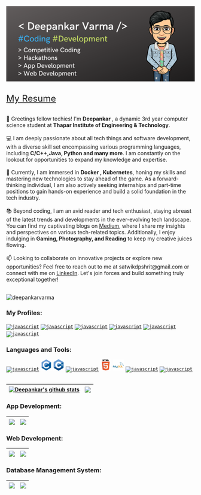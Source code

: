<!-- <h1 align="center">Hi there 👋, I'm <a href="https://github.com/deepankarvarma/deepankarvarma/blob/main/DSA%20ONE%20COURSE%20PLAYLIST.pdf">Deepankar</h1> -->
<!-- <h3 align="center">A passionate techie from India</h3> -->
<a href="https://deepankarvarma.github.io/profile/" target="_blank">
<a href="https://deepankarvarma.github.io/" target="_blank">  
<img  align="center" src="https://raw.githubusercontent.com/deepankarvarma/deepankarvarma/main/130720222.png"></a>
</a>
<br>
<br>
<p align="left"> <a href="https://github.com/deepankarvarma/deepankarvarma/blob/main/Deepankar%20Varma%20-Latex.pdf" style="font-size:24px;">My Resume</a></p><br> 
👋 Greetings fellow techies! I'm <b>Deepankar</b> , a dynamic 3rd year computer science student at <b>Thapar Institute of Engineering & Technology</b>.
<br><br>
💻 I am deeply passionate about all tech things and software development, with a diverse skill set encompassing various programming languages, including <b>C/C++,Java, Python and many more</b>. I am constantly on the lookout for opportunities to expand my knowledge and expertise.
<br><br>
🚀  Currently, I am immersed in <b>Docker , Kubernetes</b>, honing my skills and mastering new technologies to stay ahead of the game. As a forward-thinking individual, I am also actively seeking internships and part-time positions to gain hands-on experience and build a solid foundation in the tech industry.
<br><br>
📚 Beyond coding, I am an avid reader and tech enthusiast, staying abreast of the latest trends and developments in the ever-evolving tech landscape. You can find my captivating blogs on <a href="https://medium.com/@deepankar-varma">Medium</a>, where I share my insights and perspectives on various tech-related topics. Additionally, I enjoy indulging in <b> Gaming, Photography, and Reading</b> to keep my creative juices flowing.
<br><br>
📫 Looking to collaborate on innovative projects or explore new opportunities? Feel free to reach out to me at satwikdpshrit@gmail.com or connect with me on <a href="https://www.linkedin.com/in/deepankar-varma/">LinkedIn</a>. Let's join forces and build something truly exceptional together!
<br><br>
<p align="left"> <img src="https://komarev.com/ghpvc/?username=deepankarvarma&label=Profile%20views&color=0e75b6&style=flat" alt="deepankarvarma" /> </p>
<h3 align="left">My Profiles:</h3>

<!-- <a href="https://dev.to/deepankarvarma" target="blank"><img align="center" src="https://d2fltix0v2e0sb.cloudfront.net/dev-rainbow.png" alt="deepankarvarma" height="30" width="30" /></a> -->


<!-- <a href="https://www.linkedin.com/in/deepankar-varma/" target="blank"><img align="center" src="https://upload.wikimedia.org/wikipedia/commons/thumb/f/f8/LinkedIn_icon_circle.svg/2048px-LinkedIn_icon_circle.svg.png" alt="deepankar-varma-a46875134" height="30" width="30" />&nbsp;</a>
<a href="https://instagram.com/d_eepankar_" target="blank"><img align="center" src="https://cdn2.iconfinder.com/data/icons/social-media-2285/512/1_Instagram_colored_svg_1-512.png" alt="d_eepankar_" height="30" width="30" /> &nbsp;</a>
<a href="https://www.codechef.com/users/deepankar2077" target="blank"><img align="center" src="https://upload.wikimedia.org/wikipedia/en/thumb/7/7b/Codechef%28new%29_logo.svg/1200px-Codechef%28new%29_logo.svg.png" alt="deepankar2077" height="40" width="100" />&nbsp;</a>
<a href="https://leetcode.com/satwikdpshrit/" target="blank"><img align="center" src="http://terrylu.tech/2021/05/22/leetcode/cover.png" alt="satwikdpshrit" height="30" width="100" />&nbsp;</a>
<a href="https://www.hackerrank.com/deepankarvarma3" target="blank"><img align="center" src="https://upload.wikimedia.org/wikipedia/commons/4/40/HackerRank_Icon-1000px.png" alt="deepankarvarma03" height="40" width="40" />&nbsp;</a>
  
</p> --> 
<code><a href ="https://dev.to/deepankarvarma"><img height="30" alt="javascript" src="https://d2fltix0v2e0sb.cloudfront.net/dev-rainbow.png"></a></code>
<code><a href ="https://www.linkedin.com/in/deepankar-varma/"><img height="30" alt="javascript" src="https://upload.wikimedia.org/wikipedia/commons/thumb/f/f8/LinkedIn_icon_circle.svg/2048px-LinkedIn_icon_circle.svg.png"></a></code>
  <code><a href ="https://instagram.com/d_eepankar_"><img height="30" alt="javascript" src="https://cdn2.iconfinder.com/data/icons/social-media-2285/512/1_Instagram_colored_svg_1-512.png"></a></code>
    <code><a href ="https://www.hackerrank.com/deepankarvarma3"><img height="30" alt="javascript" src="https://upload.wikimedia.org/wikipedia/commons/4/40/HackerRank_Icon-1000px.png"></a></code>
  <code><a href ="https://www.codechef.com/users/deepankar2077"><img height="30" alt="javascript" src="https://upload.wikimedia.org/wikipedia/en/thumb/7/7b/Codechef%28new%29_logo.svg/1200px-Codechef%28new%29_logo.svg.png"></a></code>
  <code><a href ="https://leetcode.com/satwikdpshrit/"><img height="30" alt="javascript" src="http://terrylu.tech/2021/05/22/leetcode/cover.png"></a></code>
  <!-- <code><a href ="https://www.codingninjas.com/codestudio/profile/10e3e954-f273-41d9-bef1-d846134ff2e0"><img height="30" alt="javascript" src="https://www.codingninjas.com/landing/wp-content/uploads/2022/01/codestudio-by-CN-white-logo-7.png"></a></code> -->

<h3 align="left">Languages and Tools:</h3>
<code><a href ="https://www.arduino.cc/"><img height="30" alt="javascript" src="https://cdn.worldvectorlogo.com/logos/arduino-1.svg"></a></code>
        <code><a href ="https://www.cprogramming.com/"><img height="30" alt="javascript" src="https://raw.githubusercontent.com/devicons/devicon/master/icons/c/c-original.svg"></a></code>
    <code><a href ="https://www.w3schools.com/cpp/"><img height="30" alt="javascript" src="https://raw.githubusercontent.com/devicons/devicon/master/icons/cplusplus/cplusplus-original.svg"></a></code>
    <code><a href ="https://firebase.google.com/"><img height="30" alt="javascript" src="https://www.vectorlogo.zone/logos/firebase/firebase-icon.svg"></a></code>
<code><a href ="https://www.w3.org/html/"><img height="30" alt="javascript" src="https://raw.githubusercontent.com/devicons/devicon/master/icons/html5/html5-original-wordmark.svg"></a></code>
<code><a href ="https://www.mysql.com/"><img height="30" alt="javascript" src="https://raw.githubusercontent.com/devicons/devicon/master/icons/mysql/mysql-original-wordmark.svg"></a></code>
 <code><a href ="https://www.python.org/community/logos/"><img height="30" alt="javascript" src="https://upload.wikimedia.org/wikipedia/commons/thumb/c/c3/Python-logo-notext.svg/2048px-Python-logo-notext.svg.png"></a></code>
  <code><a href ="https://www.w3schools.com/css/"><img height="30" alt="javascript" src="https://upload.wikimedia.org/wikipedia/commons/thumb/d/d5/CSS3_logo_and_wordmark.svg/1200px-CSS3_logo_and_wordmark.svg.png"></a></code>
<br>
<br>


| <a href="https://github.com/"><img align="center" src="https://github-readme-stats.vercel.app/api?username=deepankarvarma&locale=en&show_icons=true&include_all_commits=true&theme=algolia&hide_border=true&border_radius=6" alt="Deepankar's github stats" /></a> | <a href="https://github.com/deepankarvarma/github-readme-stats"><img align="center" src="https://github-readme-stats.vercel.app/api/top-langs/?username=deepankarvarma&layout=compact&theme=algolia&border_radius=6&hide_border=true" /></a> |
| ------------- | ------------- |

<h3 align="left">App Development:</h3>

| <a href="https://github.com/deepankarvarma/College--Saathi"><img align="center" src="https://github-readme-stats.vercel.app/api/pin/?username=deepankarvarma&repo=College--Saathi&theme=algolia&hide_border=false"></a> | <a href="https://github.com/deepankarvarma/Hacklipse-TechAgro"><img align="center" src="https://github-readme-stats.vercel.app/api/pin/?username=deepankarvarma&repo=Hacklipse-TechAgro&theme=algolia&border_radius=6&hide_border=false" /></a> | 
| ------------- | ------------- |

<h3 align="left">Web Development:</h3>

| <a href="https://github.com/deepankarvarma/Question-Setter-using-CHAT-GPT"><img align="center" src="https://github-readme-stats.vercel.app/api/pin/?username=deepankarvarma&repo=Question-Setter-using-CHAT-GPT&theme=algolia&hide_border=false" /></a> | <a href="https://github.com/deepankarvarma/DayForce-HackX"><img align="center" src="https://github-readme-stats.vercel.app/api/pin/?username=deepankarvarma&repo=DayForce-HackX&theme=algolia&border_radius=6&hide_border=false" /></a> | 
| ------------- | ------------- |

<h3 align="left">Database Management System:</h3>

| <a href="https://github.com/deepankarvarma/Library_Management_System_DBMS"><img align="center" src="https://github-readme-stats.vercel.app/api/pin/?username=deepankarvarma&repo=Library_Management_System_DBMS&theme=algolia&hide_border=false" /></a> | <a href="https://github.com/deepankarvarma/Airline_Management_System_DBMS"><img align="center" src="https://github-readme-stats.vercel.app/api/pin/?username=deepankarvarma&repo=Airline_Management_System_DBMS&theme=algolia&hide_border=false"></a> | 
| ------------- | ------------- |
<!-- ![GitHub Activity Graph](https://activity-graph.herokuapp.com/graph?username=deepankarvarma)   -->
<!-- <p align="left"> <img src="https://komarev.com/ghpvc/?username=deepankarvarma&label=Profile%20views&color=0e75b6&style=flat" alt="deepankarvarma" /> </p> -->

<!-- ![GitHub metrics](https://metrics.lecoq.io/deepankarvarma)  -->
